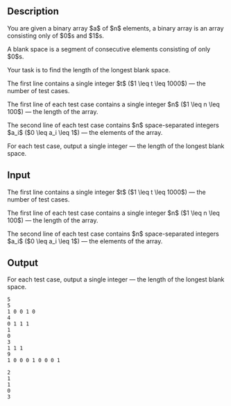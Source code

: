 ## Description

<div><p>You are given a binary array $a$ of $n$ elements, a binary array is an array consisting only of $0$s and $1$s. </p><p>A blank space is a segment of <span class="tex-font-style-bf">consecutive</span> elements consisting of only $0$s. </p><p>Your task is to find the length of the longest blank space.</p></div><div class="input-specification"><p>The first line contains a single integer $t$ ($1 \leq t \leq 1000$)&nbsp;— the number of test cases.</p><p>The first line of each test case contains a single integer $n$ ($1 \leq n \leq 100$)&nbsp;— the length of the array.</p><p>The second line of each test case contains $n$ space-separated integers $a_i$ ($0 \leq a_i \leq 1$)&nbsp;— the elements of the array.</p></div><div class="output-specification"><p>For each test case, output a single integer&nbsp;— the length of the longest blank space.</p></div>

## Input

<p>The first line contains a single integer $t$ ($1 \leq t \leq 1000$)&nbsp;— the number of test cases.</p><p>The first line of each test case contains a single integer $n$ ($1 \leq n \leq 100$)&nbsp;— the length of the array.</p><p>The second line of each test case contains $n$ space-separated integers $a_i$ ($0 \leq a_i \leq 1$)&nbsp;— the elements of the array.</p>

## Output

<p>For each test case, output a single integer&nbsp;— the length of the longest blank space.</p>





```input1|2,3,6,7,10,11
5
5
1 0 0 1 0
4
0 1 1 1
1
0
3
1 1 1
9
1 0 0 0 1 0 0 0 1
```




```output1
2
1
1
0
3
```


